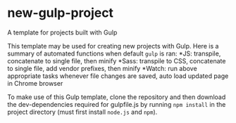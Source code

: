 # new-gulp-project
A template for projects built with Gulp

This template may be used for creating new projects with Gulp. Here is a summary of automated functions when default `gulp` is ran:
*JS: transpile, concatenate to single file, then minify
*Sass: transpile to CSS, concatenate to single file, add vendor prefixes, then minify
*Watch: run above appropriate tasks whenever file changes are saved, auto load updated page in Chrome browser

To make use of this Gulp template, clone the repository and then download the dev-dependencies required for 
gulpfile.js by running `npm install` in the project directory (must first install `node.js` and `npm`).
